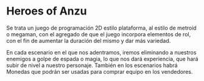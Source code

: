 Heroes of Anzu
===========================
Se trata un juego de programación 2D estilo plataforma, al estilo de metroid o megaman, con el agregado de que
el juego incorpora elementos de rol, con el fin de aumentar la duración del mismo y dar más variedad.


En cada escenario en el que nos adentramos, iremos eliminando a nuestros enemigos a golpe de espada o magia, lo que nos dará experiencia, que hará subir de nivel a nuestro personaje.
También en los escenarios habrá Monedas que podrán ser usadas para comprar equipo en los vendedores.
